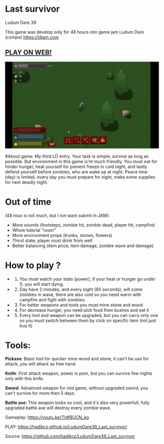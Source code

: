 # Last survivor
Ludum Dare 39

This game was develop only for 48 hours into game jam Ludum Dare (compo) https://ldjam.com

## [PLAY ON WEB!](https://hadikcz.github.io/LudumDare39_Last_survivor/)

![Image of game](https://raw.githubusercontent.com/hadikcz/LudumDare39_Last_survivor/master/preview.gif)

#About game:
My third LD entry. Your task is simple, survive as long as possible. But environment in this game is'nt much friendly. You must eat for hinder hunger, heat yourself for prevent freeze in cold night, and lastly defend yourself before zombies, who are wake up at night. Peace time (day) is limited, every day you must prepare for night, make some supplies for next deadly night.

# Out of time 
(48 hour is not much, but I not want submit in JAM):
* More sounds (footsteps, zombie hit, zombie dead, player hit, campfire)
* Whole tutorial "room"
* More environment props (trunks, stones, flowers)
* Thirst state, player must drink from well
* Better balancing (item price, item damage, zombie wave and damage)


# How to play ?

* 1) You must watch your stats (power), if your heat or hunger go under 0, you will start dying.
* 2) Day have 2 minutes, and every night (60 seconds), will come zombies in wave, there are also cold so you need warm with campfire and fight with zombies.
* 3) For better weapons and tools you must mine stone and wood
* 4) For decrease hunger, you need pick food from bushes and eat it
* 5) Every tool and weapon can be upgraded, but you can carry only one so you must switch between them by click on specific item (not just buy it)


# Tools:
**Pickaxe**:
Basic tool for quicker mine wood and stone, it can't be use for attack, you will attack as free hand.


**Knife**:
First attack weapon, power is poor, but you can survive few nights only with this knife.

**Sword**:
Advanced weapon for mid game, without upgraded sword, you can't survive for more then 5 days. 

**Battle axe**:
This weapon looks so cool, and it's also very powerfull, fully upgraded battle axe will destroy every zombie wave.

Gameplay: https://youtu.be/TIdfBUCN_kg

PLAY: https://hadikcz.github.io/LudumDare39_Last_survivor/

Source: https://github.com/hadikcz/LudumDare39_Last_survivor
